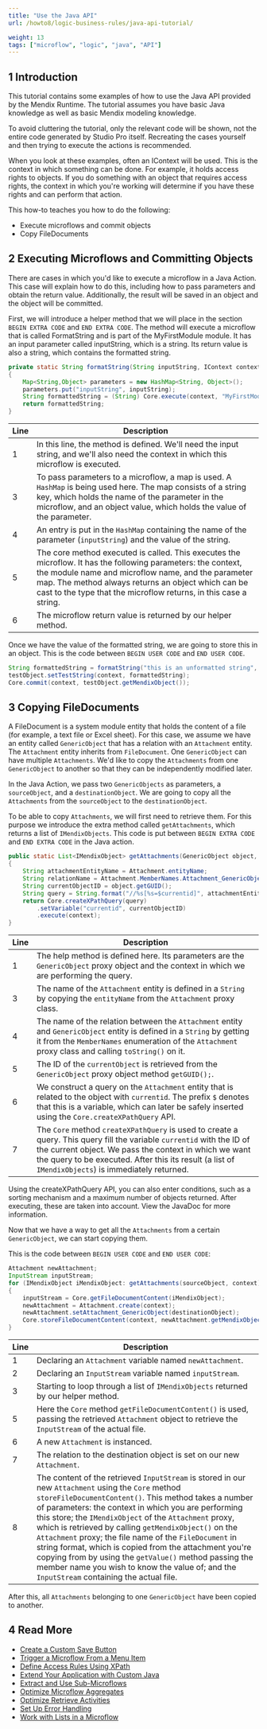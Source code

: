 ```yaml
---
title: "Use the Java API"
url: /howto8/logic-business-rules/java-api-tutorial/

weight: 13
tags: ["microflow", "logic", "java", "API"]
---
```


## 1 Introduction

This tutorial contains some examples of how to use the Java API provided by the Mendix Runtime. The tutorial assumes you have basic Java knowledge as well as basic Mendix modeling knowledge.

To avoid cluttering the tutorial, only the relevant code will be shown, not the entire code generated by Studio Pro itself. Recreating the cases yourself and then trying to execute the actions is recommended.

When you look at these examples, often an IContext will be used. This is the context in which something can be done. For example, it holds access rights to objects. If you do something with an object that requires access rights, the context in which you're working will determine if you have these rights and can perform that action.

This how-to teaches you how to do the following:

* Execute microflows and commit objects
* Copy FileDocuments

## 2 Executing Microflows and Committing Objects

There are cases in which you'd like to execute a microflow in a Java Action. This case will explain how to do this, including how to pass parameters and obtain the return value. Additionally, the result will be saved in an object and the object will be committed.

First, we will introduce a helper method that we will place in the section `BEGIN EXTRA CODE` and `END EXTRA CODE`. The method will execute a microflow that is called FormatString and is part of the MyFirstModule module. It has an input parameter called inputString, which is a string. Its return value is also a string, which contains the formatted string.

```java
private static String formatString(String inputString, IContext context) throws CoreException
{
	Map<String,Object> parameters = new HashMap<String, Object>();
	parameters.put("inputString", inputString);
	String formattedString = (String) Core.execute(context, "MyFirstModule.FormatString", parameters);
	return formattedString;
}
```

| Line | Description |
| --- | --- |
| 1 | In this line, the method is defined. We'll need the input string, and we'll also need the context in which this microflow is executed. |
| 3 | To pass parameters to a microflow, a map is used. A `HashMap` is being used here. The map consists of a string key, which holds the name of the parameter in the microflow, and an object value, which holds the value of the parameter. |
| 4 | An entry is put in the `HashMap` containing the name of the parameter (`inputString`) and the value of the string. |
| 5 | The core method executed is called. This executes the microflow. It has the following parameters: the context, the module name and microflow name, and the parameter map. The method always returns an object which can be cast to the type that the microflow returns, in this case a string. |
| 6 | The microflow return value is returned by our helper method. |

Once we have the value of the formatted string, we are going to store this in an object. This is the code between `BEGIN USER CODE` and `END USER CODE`.

```java
String formattedString = formatString("this is an unformatted string", context);
testObject.setTestString(context, formattedString);
Core.commit(context, testObject.getMendixObject());
```

## 3 Copying FileDocuments

A FileDocument is a system module entity that holds the content of a file (for example, a text file or Excel sheet). For this case, we assume we have an entity called `GenericObject` that has a relation with an `Attachment` entity. The `Attachment` entity inherits from `FileDocument`. One `GenericObject` can have multiple `Attachments`. We'd like to copy the `Attachments` from one `GenericObject` to another so that they can be independently modified later.

In the Java Action, we pass two `GenericObjects` as parameters, a `sourceObject`, and a `destinationObject`. We are going to copy all the `Attachments` from the `sourceObject` to the `destinationObject`.

To be able to copy `Attachments`, we will first need to retrieve them. For this purpose we introduce the extra method called `getAttachments`, which returns a list of `IMendixObjects`. This code is put between `BEGIN EXTRA CODE` and `END EXTRA CODE` in the Java action.

```java
public static List<IMendixObject> getAttachments(GenericObject object, IContext context) throws CoreException
{
	String attachmentEntityName = Attachment.entityName;
	String relationName = Attachment.MemberNames.Attachment_GenericObject.toString();
	String currentObjectID = object.getGUID();
	String query = String.format("//%s[%s=$currentid]", attachmentEntityName, relationName);
	return Core.createXPathQuery(query)
		.setVariable("currentid", currentObjectID)
		.execute(context);
}
```

| Line | Description |
| --- | --- |
| 1 | The help method is defined here. Its parameters are the `GenericObject` proxy object and the context in which we are performing the query. |
| 3 | The name of the `Attachment` entity is defined in a `String` by copying the `entityName` from the `Attachment` proxy class. |
| 4 | The name of the relation between the `Attachment` entity and `GenericObject` entity is defined in a `String` by getting it from the `MemberNames` enumeration of the `Attachment` proxy class and calling `toString()` on it. |
| 5 | The ID of the `currentObject` is retrieved from the `GenericObject` proxy object method `getGUID();`. |
| 6 | We construct a query on the `Attachment` entity that is related to the object with `currentid`. The prefix `$` denotes that this is a variable, which can later be safely inserted using the `Core.createXPathQuery` API.
| 7 | The `Core` method `createXPathQuery` is used to create a query. This query fill the variable `currentid` with the ID of the current object. We pass the context in which we want the query to be executed. After this its result (a list of `IMendixObjects`) is immediately returned.

Using the createXPathQuery API, you can also enter conditions, such as a sorting mechanism and a maximum number of objects returned. After executing, these are taken into account. View the JavaDoc for more information.

Now that we have a way to get all the `Attachments` from a certain `GenericObject`, we can start copying them.

This is the code between `BEGIN USER CODE` and `END USER CODE`:

```java
Attachment newAttachment;
InputStream inputStream;
for (IMendixObject iMendixObject: getAttachments(sourceObject, context))
{
	inputStream = Core.getFileDocumentContent(iMendixObject);
	newAttachment = Attachment.create(context);
	newAttachment.setAttachment_GenericObject(destinationObject);
	Core.storeFileDocumentContent(context, newAttachment.getMendixObject(), (String) iMendixObject.getValue(system.proxies.Document.MemberNames.Name.toString()),  inputStream);
}
```

| Line | Description |
| --- | --- |
| 1 | Declaring an `Attachment` variable named `newAttachment`. |
| 2 | Declaring an `InputStream` variable named `inputStream`. |
| 3 | Starting to loop through a list of `IMendixObjects` returned by our helper method. |
| 5 | Here the `Core` method `getFileDocumentContent()` is used, passing the retrieved `Attachment` object to retrieve the `InputStream` of the actual file. |
| 6 | A new `Attachment` is instanced. |
| 7 | The relation to the destination object is set on our new `Attachment`. |
| 8 | The content of the retrieved `InputStream` is stored in our new `Attachment` using the `Core` method `storeFileDocumentContent()`. This method takes a number of parameters: the context in which you are performing this store; the `IMendixObject` of the `Attachment` proxy, which is retrieved by calling `getMendixObject()` on the `Attachment` proxy; the file name of the `FileDocument` in string format, which is copied from the attachment you're copying from by using the `getValue()` method passing the member name you wish to know the value of; and the `InputStream` containing the actual file. |

After this, all `Attachments` belonging to one `GenericObject` have been copied to another.

## 4 Read More

* [Create a Custom Save Button](/howto8/logic-business-rules/create-a-custom-save-button/)
* [Trigger a Microflow From a Menu Item](/howto8/logic-business-rules/trigger-microflow-from-menu-item/)
* [Define Access Rules Using XPath](/howto8/logic-business-rules/define-access-rules-using-xpath/)
* [Extend Your Application with Custom Java](/howto8/logic-business-rules/extending-your-application-with-custom-java/)
* [Extract and Use Sub-Microflows](/howto8/logic-business-rules/extract-and-use-sub-microflows/)
* [Optimize Microflow Aggregates](/howto8/logic-business-rules/optimizing-microflow-aggregates/)
* [Optimize Retrieve Activities](/howto8/logic-business-rules/optimizing-retrieve-activities/)
* [Set Up Error Handling](/howto8/logic-business-rules/set-up-error-handling/)
* [Work with Lists in a Microflow](/howto8/logic-business-rules/working-with-lists-in-a-microflow/)

